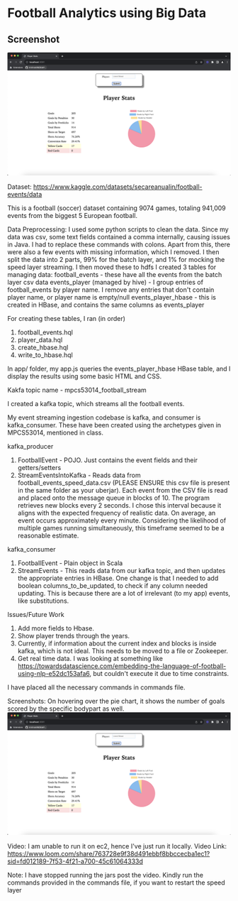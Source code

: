 # Football Analytics using Big Data

## Screenshot
![Screenshot](image.png)


Dataset: https://www.kaggle.com/datasets/secareanualin/football-events/data

This is a football (soccer) dataset containing 9074 games, totaling 941,009 events from the biggest 5 European football.

Data Preprocessing: 
I used some python scripts to clean the data. Since my data was csv, some text fields contained a comma internally, causing issues in Java. I had to replace these commands with colons. Apart from this, there were also a few events with missing information, which I removed. 
I then split the data into 2 parts, 99% for the batch layer, and 1% for mocking the speed layer streaming. 
I then moved these to hdfs
I created 3 tables for managing data:
football_events - these have all the events from the batch layer csv data
events_player (managed by hive) - I group entries of football_events by player name. I remove any entries that don't contain player name, or player name is empty/null
events_player_hbase - this is created in HBase, and contains the same columns as events_player

For creating these tables, I ran (in order)
1. football_events.hql 
2. player_data.hql
3. create_hbase.hql
4. write_to_hbase.hql 

In app/ folder, my app.js queries the events_player_hbase HBase table, and I display the results using some basic HTML and CSS. 

Kakfa topic name - mpcs53014_football_stream

I created a kafka topic, which streams all the football events. 

My event streaming ingestion codebase is kafka, and consumer is kafka_consumer. These have been created using the archetypes given in MPCS53014, mentioned in class.

kafka_producer
1. FootballEvent - POJO. Just contains the event fields and their getters/setters
2. StreamEventsIntoKafka - Reads data from football_events_speed_data.csv (PLEASE ENSURE this csv file is present in the same folder as your uberjar). Each event from the CSV file is read and placed onto the message queue in blocks of 10. The program retrieves new blocks every 2 seconds. I chose this interval because it aligns with the expected frequency of realistic data. On average, an event occurs approximately every minute. Considering the likelihood of multiple games running simultaneously, this timeframe seemed to be a reasonable estimate.

kafka_consumer
1. FootballEvent - Plain object in Scala
2. StreamEvents - This reads data from our kafka topic, and then updates the appropriate entries in HBase. One change is that I needed to add boolean columns_to_be_updated, to check if any column needed updating. This is because there are a lot of irrelevant (to my app) events, like substitutions. 


Issues/Future Work
1. Add more fields to Hbase. 
2. Show player trends through the years. 
3. Currently, if information about the current index and blocks is inside kafka, which is not ideal. This needs to be moved to a file or Zookeeper.
4. Get real time data. I was looking at something like https://towardsdatascience.com/embedding-the-language-of-football-using-nlp-e52dc153afa6, but couldn't execute it due to time constraints.


I have placed all the necessary commands in commands file.

Screenshots: 
On hovering over the pie chart, it shows the number of goals scored by the specific bodypart as well.
![Alt text](image.png)

Video: 
I am unable to run it on ec2, hence I've just run it locally.
Video Link: 
https://www.loom.com/share/763728e9f38d491ebbf8bbccecba1ec1?sid=fd012189-7f53-4f21-a700-45c61064333d

Note: I have stopped running the jars post the video. Kindly run the commands provided in the commands file, if you want to restart the speed layer